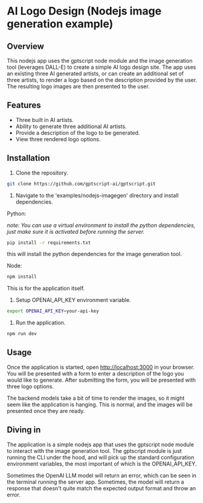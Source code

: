 # AI Logo Design (Nodejs image generation example)

## Overview

This nodejs app uses the gptscript node module and the image generation tool (leverages DALL-E) to create a simple AI logo design site. The app uses an existing three AI generated artists, or can create an additional set of three artists, to render a logo based on the description provided by the user. The resulting logo images are then presented to the user.

## Features

- Three built in AI artists.
- Ability to generate three additional AI artists.
- Provide a description of the logo to be generated.
- View three rendered logo options.

## Installation

1. Clone the repository.

```bash
git clone https://github.com/gptscript-ai/gptscript.git
```

1. Navigate to the 'examples/nodejs-imagegen' directory and install dependencies.

Python:

*note: You can use a virtual environment to install the python dependencies, just make sure it is activated before running the server.*

```bash
pip install -r requirements.txt
```

this will install the python dependencies for the image generation tool.

Node:

```bash
npm install
```

This is for the application itself.

1. Setup OPENAI_API_KEY environment variable.

```bash
export OPENAI_API_KEY=your-api-key
```

1. Run the application.

```bash
npm run dev
```

## Usage

Once the application is started, open <http://localhost:3000> in your browser. You will be presented with a form to enter a description of the logo you would like to generate. After submitting the form, you will be presented with three logo options.

The backend models take a bit of time to render the images, so it might seem like the application is hanging. This is normal, and the images will be presented once they are ready.

## Diving in

The application is a simple nodejs app that uses the gptscript node module to interact with the image generation tool. The gptscript module is just running the CLI under the hood, and will pick up the standard configuration environment variables, the most important of which is the OPENAI_API_KEY.

Sometimes the OpenAI LLM model will return an error, which can be seen in the terminal running the server app. Sometimes, the model will return a response that doesn't quite match the expected output format and throw an error.
